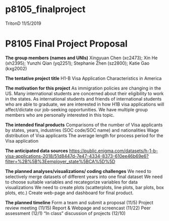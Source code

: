 p8105\_finalproject
================
TritonD
11/5/2019

# P8105 Final Project Proposal

**The group members (names and UNIs)** Xingyuan Chen (xc2473); Xin He
(xh2395); Yunzhi Qian (yq2251); Stephanie Zhen (sz2800); Katie Gao
(kxg2002)

**The tentative project title** H1-B Visa Application Characteristics in
America

**The motivation for this project** As immigration policies are changing
in the US. Many international students are concerned about their
eligibility to work in the states. As international students and friends
of international students who are able to graduate, we are interested in
how H1B visa applications will affect/dictate our job-seeking
opportunities. We have multiple group members who are personally
interested in this topic.

**The intended final products** Comparisons of the number of Visa
applicants by states, years, industries (SOC code/SOC name) and
nationalities Wage distribution of Visa applicants The average length
for process period for the Visa application

**The anticipated data sources**
<https://public.enigma.com/datasets/h-1-b-visa-applications-2018/51d8447d-7e47-4334-8373-610ee46b69e6?filter=%2B%5B%3Eemployer_state%5BCA%5D%5D>

**The planned analyses/visualizations/ coding challenges** We need to
selectively merge datasets of different years into one final dataset We
need to choose suitable variables and recategorize variables for data
visualizations We need to create plots (scatterplots, line plots, bar
plots, box plots, etc.) Create web-page and dashboard for final product.

**The planned timeline** Form a team and submit a proposal (11/5)
Project review meeting (11/15) Report & Webpage and screencast (11/22)
Peer assessment (12/1) “In class” discussion of projects (12/10)
